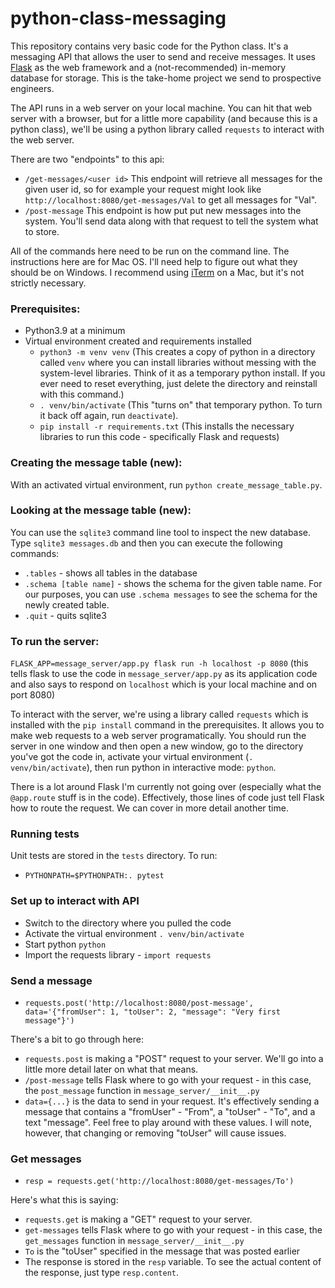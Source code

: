 # python-class-messaging

This repository contains very basic code for the Python class. It's a messaging API that allows the user to send and receive messages. It uses [Flask](https://flask.palletsprojects.com/en/2.2.x/) as the web framework and a (not-recommended) in-memory database for storage. This is the take-home project we send to prospective engineers.

The API runs in a web server on your local machine. You can hit that web server with a browser, but for a little more capability (and because this is a python class), we'll be using a python library called `requests` to interact with the web server.

There are two "endpoints" to this api:
- `/get-messages/<user id>` This endpoint will retrieve all messages for the given user id, so for example your request might look like `http://localhost:8080/get-messages/Val` to get all messages for "Val".
- `/post-message` This endpoint is how put put new messages into the system. You'll send data along with that request to tell the system what to store.

All of the commands here need to be run on the command line. The instructions here are for Mac OS. I'll need help to figure out what they should be on Windows. I recommend using [iTerm](https://iterm2.com) on a Mac, but it's not strictly necessary.

### Prerequisites:
- Python3.9 at a minimum
- Virtual environment created and requirements installed
  - `python3 -m venv venv` (This creates a copy of python in a directory called `venv` where you can install libraries without messing with the system-level libraries. Think of it as a temporary python install. If you ever need to reset everything, just delete the directory and reinstall with this command.)
  - `. venv/bin/activate` (This "turns on" that temporary python. To turn it back off again, run `deactivate`).
  - `pip install -r requirements.txt` (This installs the necessary libraries to run this code - specifically Flask and requests)

### Creating the message table (new):
With an activated virtual environment, run `python create_message_table.py`.

### Looking at the message table (new):
You can use the `sqlite3` command line tool to inspect the new database. Type `sqlite3 messages.db` and then you can execute the following commands:
- `.tables` - shows all tables in the database
- `.schema [table name]` - shows the schema for the given table name. For our purposes, you can use `.schema messages` to see the schema for the newly created table.
- `.quit` - quits sqlite3

### To run the server:
`FLASK_APP=message_server/app.py flask run -h localhost -p 8080` (this tells flask to use the code in `message_server/app.py` as its application code and also says to respond on `localhost` which is your local machine and on port 8080)

To interact with the server, we're using a library called `requests` which is installed with the `pip install` command in the prerequisites. It allows you to make web requests to a web server programatically. You should run the server in one window and then open a new window, go to the directory you've got the code in, activate your virtual environment (`. venv/bin/activate`), then run python in interactive mode: `python`.

There is a lot around Flask I'm currently not going over (especially what the `@app.route` stuff is in the code). Effectively, those lines of code just tell Flask how to route the request. We can cover in more detail another time.

### Running tests
Unit tests are stored in the `tests` directory. To run:
- `PYTHONPATH=$PYTHONPATH:. pytest`

### Set up to interact with API
- Switch to the directory where you pulled the code
- Activate the virtual environment `. venv/bin/activate`
- Start python `python`
- Import the requests library - `import requests`

### Send a message
- `requests.post('http://localhost:8080/post-message', data='{"fromUser": 1, "toUser": 2, "message": "Very first message"}')`

There's a bit to go through here:
- `requests.post` is making a "POST" request to your server. We'll go into a little more detail later on what that means.
- `/post-message` tells Flask where to go with your request - in this case, the `post_message` function in `message_server/__init__.py`
- `data={...}` is the data to send in your request. It's effectively sending a message that contains a "fromUser" - "From", a "toUser" - "To", and a text "message". Feel free to play around with these values. I will note, however, that changing or removing "toUser" will cause issues.

### Get messages
- `resp = requests.get('http://localhost:8080/get-messages/To')`

Here's what this is saying:
- `requests.get` is making a "GET" request to your server.
- `get-messages` tells Flask where to go with your request - in this case, the `get_messages` function in `message_server/__init__.py`
- `To` is the "toUser" specified in the message that was posted earlier
- The response is stored in the `resp` variable. To see the actual content of the response, just type `resp.content`.
